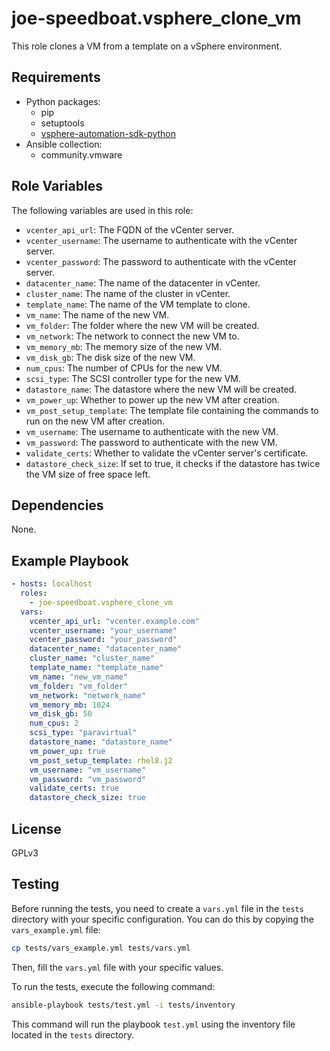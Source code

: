 # joe-speedboat.vsphere_clone_vm

This role clones a VM from a template on a vSphere environment.

## Requirements

- Python packages:
  - pip
  - setuptools
  - [vsphere-automation-sdk-python](https://github.com/vmware/vsphere-automation-sdk-python)
- Ansible collection:
  - community.vmware

## Role Variables

The following variables are used in this role:

- `vcenter_api_url`: The FQDN of the vCenter server.
- `vcenter_username`: The username to authenticate with the vCenter server.
- `vcenter_password`: The password to authenticate with the vCenter server.
- `datacenter_name`: The name of the datacenter in vCenter.
- `cluster_name`: The name of the cluster in vCenter.
- `template_name`: The name of the VM template to clone.
- `vm_name`: The name of the new VM.
- `vm_folder`: The folder where the new VM will be created.
- `vm_network`: The network to connect the new VM to.
- `vm_memory_mb`: The memory size of the new VM.
- `vm_disk_gb`: The disk size of the new VM.
- `num_cpus`: The number of CPUs for the new VM.
- `scsi_type`: The SCSI controller type for the new VM.
- `datastore_name`: The datastore where the new VM will be created.
- `vm_power_up`: Whether to power up the new VM after creation.
- `vm_post_setup_template`: The template file containing the commands to run on the new VM after creation.
- `vm_username`: The username to authenticate with the new VM.
- `vm_password`: The password to authenticate with the new VM.
- `validate_certs`: Whether to validate the vCenter server's certificate.
- `datastore_check_size`: If set to true, it checks if the datastore has twice the VM size of free space left.

## Dependencies

None.

## Example Playbook

```yaml
- hosts: localhost
  roles:
    - joe-speedboat.vsphere_clone_vm
  vars:
    vcenter_api_url: "vcenter.example.com"
    vcenter_username: "your_username"
    vcenter_password: "your_password"
    datacenter_name: "datacenter_name"
    cluster_name: "cluster_name"
    template_name: "template_name"
    vm_name: "new_vm_name"
    vm_folder: "vm_folder"
    vm_network: "network_name"
    vm_memory_mb: 1024
    vm_disk_gb: 50
    num_cpus: 2
    scsi_type: "paravirtual"
    datastore_name: "datastore_name"
    vm_power_up: true
    vm_post_setup_template: rhel8.j2
    vm_username: "vm_username"
    vm_password: "vm_password"
    validate_certs: true
    datastore_check_size: true
```

## License

GPLv3

## Testing

Before running the tests, you need to create a `vars.yml` file in the `tests` directory with your specific configuration. You can do this by copying the `vars_example.yml` file:

```bash
cp tests/vars_example.yml tests/vars.yml
```

Then, fill the `vars.yml` file with your specific values.

To run the tests, execute the following command:

```bash
ansible-playbook tests/test.yml -i tests/inventory
```

This command will run the playbook `test.yml` using the inventory file located in the `tests` directory.
